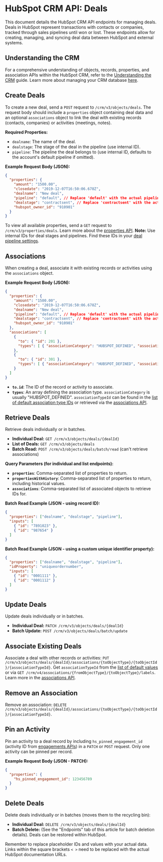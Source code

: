 # HubSpot CRM API: Deals

This document details the HubSpot CRM API endpoints for managing deals. Deals in HubSpot represent transactions with contacts or companies, tracked through sales pipelines until won or lost.  These endpoints allow for creating, managing, and syncing deal data between HubSpot and external systems.

## Understanding the CRM

For a comprehensive understanding of objects, records, properties, and association APIs within the HubSpot CRM, refer to the [Understanding the CRM](<link_to_understanding_crm_guide>) guide.  Learn more about managing your CRM database [here](<link_to_crm_database_management>).

## Create Deals

To create a new deal, send a `POST` request to `/crm/v3/objects/deals`.  The request body should include a `properties` object containing deal data and an optional `associations` object to link the deal with existing records (contacts, companies) or activities (meetings, notes).

**Required Properties:**

* `dealname`: The name of the deal.
* `dealstage`: The stage of the deal in the pipeline (use internal ID).
* `pipeline`: The pipeline the deal belongs to (use internal ID, defaults to the account's default pipeline if omitted).

**Example Request Body (JSON):**

```json
{
  "properties": {
    "amount": "1500.00",
    "closedate": "2019-12-07T16:50:06.678Z",
    "dealname": "New deal",
    "pipeline": "default", // Replace 'default' with the actual pipeline ID
    "dealstage": "contractsent", // Replace 'contractsent' with the actual deal stage ID
    "hubspot_owner_id": "910901"
  }
}
```

To view all available properties, send a `GET` request to `/crm/v3/properties/deals`.  Learn more about the [properties API](<link_to_properties_api>).  **Note:** Use internal IDs for deal stages and pipelines.  Find these IDs in your [deal pipeline settings](<link_to_deal_pipeline_settings>).


## Associations

When creating a deal, associate it with existing records or activities using the `associations` object.

**Example Request Body (JSON):**

```json
{
  "properties": {
    "amount": "1500.00",
    "closedate": "2019-12-07T16:50:06.678Z",
    "dealname": "New deal",
    "pipeline": "default", // Replace 'default' with the actual pipeline ID
    "dealstage": "contractsent", // Replace 'contractsent' with the actual deal stage ID
    "hubspot_owner_id": "910901"
  },
  "associations": [
    {
      "to": { "id": 201 },
      "types": [ { "associationCategory": "HUBSPOT_DEFINED", "associationTypeId": 5 } ]
    },
    {
      "to": { "id": 301 },
      "types": [ { "associationCategory": "HUBSPOT_DEFINED", "associationTypeId": 3 } ]
    }
  ]
}
```

* **`to.id`**: The ID of the record or activity to associate.
* **`types`**:  An array defining the association type.  `associationCategory` is usually "HUBSPOT_DEFINED".  `associationTypeId` can be found in the [list of default association type IDs](<link_to_association_type_ids>) or retrieved via the [associations API](<link_to_associations_api>).

## Retrieve Deals

Retrieve deals individually or in batches.

* **Individual Deal:** `GET /crm/v3/objects/deals/{dealId}`
* **List of Deals:** `GET /crm/v3/objects/deals`
* **Batch Read:** `POST /crm/v3/objects/deals/batch/read` (can't retrieve associations)

**Query Parameters (for individual and list endpoints):**

* **`properties`**: Comma-separated list of properties to return.
* **`propertiesWithHistory`**: Comma-separated list of properties to return, including historical values.
* **`associations`**: Comma-separated list of associated objects to retrieve IDs for.

**Batch Read Example (JSON - using record ID):**

```json
{
  "properties": ["dealname", "dealstage", "pipeline"],
  "inputs": [
    { "id": "7891023" },
    { "id": "987654" }
  ]
}
```

**Batch Read Example (JSON - using a custom unique identifier property):**

```json
{
  "properties": ["dealname", "dealstage", "pipeline"],
  "idProperty": "uniqueordernumber",
  "inputs": [
    { "id": "0001111" },
    { "id": "0001112" }
  ]
}
```

## Update Deals

Update deals individually or in batches.

* **Individual Deal:** `PATCH /crm/v3/objects/deals/{dealId}`
* **Batch Update:** `POST /crm/v3/objects/deals/batch/update`

## Associate Existing Deals

Associate a deal with other records or activities: `PUT /crm/v3/objects/deals/{dealId}/associations/{toObjectType}/{toObjectId}/{associationTypeId}`.  Get `associationTypeId` from the [list of default values](<link_to_association_type_ids>) or via `GET /crm/v4/associations/{fromObjectType}/{toObjectType}/labels`.  Learn more in the [associations API](<link_to_associations_api>).


## Remove an Association

Remove an association: `DELETE /crm/v3/objects/deals/{dealId}/associations/{toObjectType}/{toObjectId}/{associationTypeId}`.

## Pin an Activity

Pin an activity to a deal record by including `hs_pinned_engagement_id` (activity ID from [engagements APIs](<link_to_engagements_api>)) in a `PATCH` or `POST` request.  Only one activity can be pinned per record.

**Example Request Body (JSON - PATCH):**

```json
{
  "properties": {
    "hs_pinned_engagement_id": 123456789
  }
}
```

## Delete Deals

Delete deals individually or in batches (moves them to the recycling bin):

* **Individual Deal:** `DELETE /crm/v3/objects/deals/{dealId}`
* **Batch Delete:**  (See the "Endpoints" tab of this article for batch deletion details).  Deals can be restored within HubSpot.


Remember to replace placeholder IDs and values with your actual data.  Links within the square brackets `< >` need to be replaced with the actual HubSpot documentation URLs.
